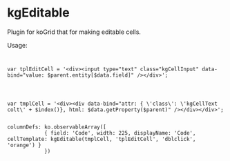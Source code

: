 kgEditable
==========

Plugin for koGrid that for making editable cells.

<bold>Usage:</bold>


<code>
<p>var tplEditCell = '&lt;div&gt;&lt;input type="text" class="kgCellInput" data-bind="value: $parent.entity[$data.field]" /&gt;&lt;/div&gt;';</p>

<p>var tmplCell = '&lt;div&gt;&lt;div data-bind="attr: { \'class\': \'kgCellText colt\' + $index()}, html: $data.getProperty($parent)" /&gt;&lt;/div&gt;&lt;/div&gt;';</p></code>

<code>
columnDefs: ko.observableArray([
            { field: 'Code', width: 225, displayName: 'Code', cellTemplate: kgEditable(tmplCell, 'tplEditCell', 'dblclick', 'orange') }
            })
</code>
